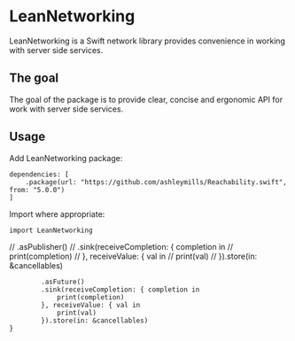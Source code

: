 # LeanNetworking

LeanNetworking is a Swift network library provides convenience in working with server side services.

## The goal

The goal of the package is to provide clear, concise and ergonomic API for work with server side services.

## Usage

Add LeanNetworking package:
```
dependencies: [
    .package(url: "https://github.com/ashleymills/Reachability.swift", from: "5.0.0")
]
```
Import where appropriate:
```
import LeanNetworking
```


//            .asPublisher()
//            .sink(receiveCompletion: { completion in
//                print(completion)
//            }, receiveValue: { val in
//                print(val)
//            }).store(in: &cancellables)
                
            .asFuture()
            .sink(receiveCompletion: { completion in
                print(completion)
            }, receiveValue: { val in
                print(val)
            }).store(in: &cancellables)
    }
